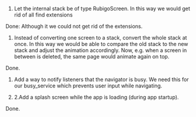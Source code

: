 1. Let the internal stack be of type RubigoScreen. In this way we would get rid of all find extensions

Done: Although it we could not get rid of the extensions.

1. Instead of converting one screen to a stack, convert the whole stack at once. In this way we would be able to compare the old stack to the new stack and adjust the animation accordingly. 
Now, e.g. when a screen in between is deleted, the same page would animate again on top.

Done.

1. Add a way to notify listeners that the navigator is busy. We need this for our busy_service which prevents user input while navigating.



1. 2.Add a splash screen while the app is loading (during app startup).

Done.
